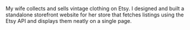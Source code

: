 <!--
title: Foxtown Vintage
website: http://foxtownvintage.com
noIndex: true
keywords: [fashion, mobile, design, etsy, node]
publish_date: 2014-05-21

-->

My wife collects and sells vintage clothing on Etsy. I designed and built a standalone storefront website for her store that fetches listings using the Etsy API and displays them neatly on a single page.
